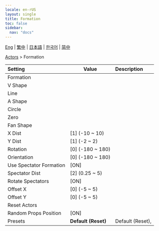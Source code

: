 ```yaml
---
locale: en-rUS
layout: single
title: Formation
toc: false
sidebar:
  nav: "docs"
---
```

[Eng](/dancexr/menu/2025.4/actors/formation) | [繁中](/tw/dancexr/menu/2025.4/actors/formation) | [日本語](/jp/dancexr/menu/2025.4/actors/formation) | [한국어](/kr/dancexr/menu/2025.4/actors/formation) | [简中](/zh/dancexr/menu/2025.4/actors/formation)

[Actors](../menu#Actors) > Formation



| Setting | Value | Description |
| :--- | --- | :--- |
|<nobr>Formation</nobr>|| 
|<nobr>V Shape</nobr>|| 
|<nobr>Line</nobr>|| 
|<nobr>A Shape</nobr>|| 
|<nobr>Circle</nobr>|| 
|<nobr>Zero</nobr>|| 
|<nobr>Fan Shape</nobr>|| 
|<nobr>X Dist</nobr>| [1] (-10 ~ 10) | 
|<nobr>Y Dist</nobr>| [1] (-2 ~ 2) | 
|<nobr>Rotation</nobr>| [0] (-180 ~ 180) | 
|<nobr>Orientation</nobr>| [0] (-180 ~ 180) | 
|<nobr>Use Spectator Formation</nobr>| [ON] | 
|<nobr>Spectator Dist</nobr>| [2] (0.25 ~ 5) | 
|<nobr>Rotate Spectators</nobr>| [ON] | 
|<nobr>Offset X</nobr>| [0] (-5 ~ 5) | 
|<nobr>Offset Y</nobr>| [0] (-5 ~ 5) | 
|<nobr>Reset Actors</nobr>|| 
|<nobr>Random Props Position</nobr>| [ON] | 
|<nobr>Presets</nobr>| **Default (Reset)** | Default (Reset),  |
